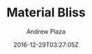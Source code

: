 ---
title: "Material Bliss"
github: https://github.com/InsidiousMind/material-bliss-jekyll-theme
demo: http://code.liquidthink.net
author: Andrew Plaza

ssg:
  - Jekyll
cms:
  - No Cms
date: 2016-12-29T03:27:05Z
github_branch: master
description: "A Material Theme for Jekyll created with React, Redux, and React-Router transpiled with Webpack"
stale: true
---